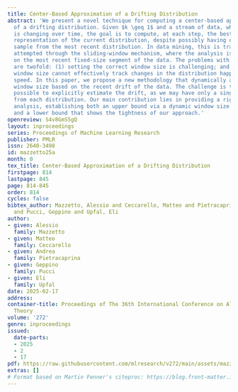 ```yaml
---
title: Center-Based Approximation of a Drifting Distribution
abstract: 'We present a novel technique for computing a center-based approximation
  of a drifting distribution. Given $k \geq 1$ and a stream of data, whose distribution
  is changing over time, the goal is to compute, at each step, the best $k$ centers
  representation of the current distribution, despite possibly having only a single
  sample from the most recent distribution. In data mining, this is traditionally
  attempted through the sliding-window mechanism, where the analysis is performed
  on the most recent fixed-size segment of the data. The problems with this approach
  are twofold: (1) setting the correct window size is challenging; and (2) a fixed
  window size cannot effectively track changes in the distribution happening at variable
  speed. In this paper, we propose a new methodology that dynamically adjusts the
  window size based on the recent drift of the data. The challenge is that it is not
  possible to explicitly estimate the drift, as we may have only a single data point
  from each distribution. Our main contribution lies in providing a rigorous mathematical
  analysis, establishing both an upper bound via a dynamic window size algorithm,
  and a lower bound that shows the tightness of our approach.'
openreview: S4v8GmS5gQ
layout: inproceedings
series: Proceedings of Machine Learning Research
publisher: PMLR
issn: 2640-3498
id: mazzetto25a
month: 0
tex_title: Center-Based Approximation of a Drifting Distribution
firstpage: 814
lastpage: 845
page: 814-845
order: 814
cycles: false
bibtex_author: Mazzetto, Alessio and Ceccarello, Matteo and Pietracaprina, Andrea
  and Pucci, Geppino and Upfal, Eli
author:
- given: Alessio
  family: Mazzetto
- given: Matteo
  family: Ceccarello
- given: Andrea
  family: Pietracaprina
- given: Geppino
  family: Pucci
- given: Eli
  family: Upfal
date: 2025-02-17
address:
container-title: Proceedings of The 36th International Conference on Algorithmic Learning
  Theory
volume: '272'
genre: inproceedings
issued:
  date-parts:
  - 2025
  - 2
  - 17
pdf: https://raw.githubusercontent.com/mlresearch/v272/main/assets/mazzetto25a/mazzetto25a.pdf
extras: []
# Format based on Martin Fenner's citeproc: https://blog.front-matter.io/posts/citeproc-yaml-for-bibliographies/
---
```

